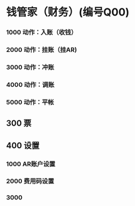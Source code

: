 # 钱管家（财务）(编号Q00)



### 1000 动作：入账（收钱）

### 2000 动作：挂账（挂AR)

### 3000 动作：冲账

### 4000 动作：调账

### 5000 动作：平帐

## 300 票

## 400 设置

### 1000 AR账户设置

### 2000 费用码设置

### 3000 